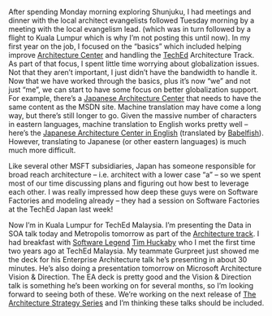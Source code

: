 After spending Monday morning exploring Shunjuku, I had meetings and
dinner with the local architect evangelists followed Tuesday morning by
a meeting with the local evangelism lead. (which was in turn followed by
a flight to Kuala Lumpur which is why I’m not posting this until now).
In my first year on the job, I focused on the “basics” which included
helping improve [Architecture
Center](http://msdn.microsoft.com/architecture) and handling the
[TechEd](http://www.microsoft.com/seminar/teched2004/default.mspx)
Architecture Track. As part of that focus, I spent little time worrying
about globalization issues. Not that they aren’t important, I just
didn’t have the bandwidth to handle it. Now that we have worked through
the basics, plus it’s now “we” and not just “me”, we can start to have
some focus on better globalization support. For example, there’s a
[Japanese Architecture
Center](http://www.microsoft.com/japan/msdn/architecture/) that needs to
have the same content as the MSDN site. Machine translation may have
come a long way, but there’s still longer to go. Given the massive
number of characters in eastern languages, machine translation to
English works pretty well – here’s the [Japanese Architecture Center in
English](http://babelfish.altavista.com/babelfish/trurl_pagecontent?url=http://www.microsoft.com/japan/msdn/architecture&lp=ja_en)
(translated by [Babelfish](http://babelfish.altavista.com/)). However,
translating to Japanese (or other eastern languages) is much much more
difficult.

Like several other MSFT subsidiaries, Japan has someone responsible for
broad reach architecture – i.e. architect with a lower case “a” – so we
spent most of our time discussing plans and figuring out how best to
leverage each other. I was really impressed how deep these guys were on
Software Factories and modeling already – they had a session on Software
Factories at the TechEd Japan last week!

Now I’m in Kuala Lumpur for TechEd Malaysia. I’m presenting the Data in
SOA talk today and Metropolis tomorrow as part of the [Architecture
track](http://www.microsoft.com/malaysia/events/teched/breakoutsessions.htm#7).
I had breakfast with [Software
Legend](http://www.microsoft.com/malaysia/events/teched/softwarelegends.htm) [Tim
Huckaby](http://www.interknowlogy.com/IKCorporate/AboutUs/CompanyExecutives/TimothyHuckaby.htm)
who I met the first time two years ago at TechEd Malaysia. My teammate
Gurpreet just showed me the deck for his Enterprise Architecture talk
he’s presenting in about 30 minutes. He’s also doing a presentation
tomorrow on Microsoft Architecture Vision & Direction. The EA deck is
pretty good and the Vision & Direction talk is something he’s been
working on for several months, so I’m looking forward to seeing both of
these. We’re working on the next release of [The Architecture Strategy
Series](http://msdn.microsoft.com/architecture/overview/series/) and I’m
thinking these talks should be included.

